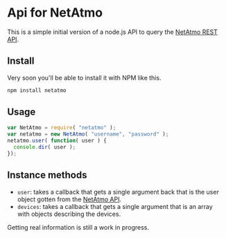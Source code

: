 # Api for NetAtmo

This is a simple initial version of a node.js API to query the [NetAtmo REST API][1].

## Install

Very soon you'll be able to install it with NPM like this.

```bash
npm install netatmo
```

## Usage

```js
var NetAtmo = require( "netatmo" );
var netatmo = new NetAtmo( "username", "password" );
netatmo.user( function( user ) {
  console.dir( user );
});
```

## Instance methods

* `user`: takes a callback that gets a single argument back that is the user object gotten from the [NetAtmo API][1].
* `devices`: takes a callback that gets a single argument that is an array with objects describing the devices.

Getting real information is still a work in progress.


  [1]: http://dev.netatmo.com/